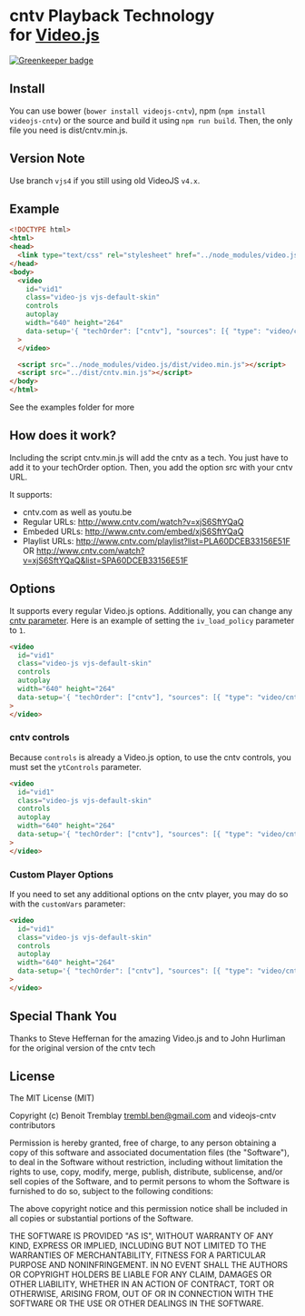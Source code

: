 # cntv Playback Technology<br />for [Video.js](https://github.com/videojs/video.js)

[![Greenkeeper badge](https://badges.greenkeeper.io/videojs/videojs-cntv.svg)](https://greenkeeper.io/)

## Install
You can use bower (`bower install videojs-cntv`), npm (`npm install videojs-cntv`) or the source and build it using `npm run build`. Then, the only file you need is dist/cntv.min.js.

## Version Note
Use branch `vjs4` if you still using old VideoJS `v4.x`.

## Example
```html
<!DOCTYPE html>
<html>
<head>
  <link type="text/css" rel="stylesheet" href="../node_modules/video.js/dist/video-js.min.css" />
</head>
<body>
  <video
    id="vid1"
    class="video-js vjs-default-skin"
    controls
    autoplay
    width="640" height="264"
    data-setup='{ "techOrder": ["cntv"], "sources": [{ "type": "video/cntv", "src": "https://www.cntv.com/watch?v=xjS6SftYQaQ"}] }'
  >
  </video>

  <script src="../node_modules/video.js/dist/video.min.js"></script>
  <script src="../dist/cntv.min.js"></script>
</body>
</html>
```

See the examples folder for more

## How does it work?
Including the script cntv.min.js will add the cntv as a tech. You just have to add it to your techOrder option. Then, you add the option src with your cntv URL.

It supports:
- cntv.com as well as youtu.be
- Regular URLs: http://www.cntv.com/watch?v=xjS6SftYQaQ
- Embeded URLs: http://www.cntv.com/embed/xjS6SftYQaQ
- Playlist URLs: http://www.cntv.com/playlist?list=PLA60DCEB33156E51F OR http://www.cntv.com/watch?v=xjS6SftYQaQ&list=SPA60DCEB33156E51F

## Options
It supports every regular Video.js options. Additionally, you can change any [cntv parameter](https://developers.google.com/cntv/player_parameters?hl=en#Parameters). Here is an example of setting the `iv_load_policy` parameter to `1`.

```html
<video
  id="vid1"
  class="video-js vjs-default-skin"
  controls
  autoplay
  width="640" height="264"
  data-setup='{ "techOrder": ["cntv"], "sources": [{ "type": "video/cntv", "src": "https://www.cntv.com/watch?v=xjS6SftYQaQ"}], "cntv": { "iv_load_policy": 1 } }'
>
</video>
```

### cntv controls
Because `controls` is already a Video.js option, to use the cntv controls, you must set the `ytControls` parameter.

```html
<video
  id="vid1"
  class="video-js vjs-default-skin"
  controls
  autoplay
  width="640" height="264"
  data-setup='{ "techOrder": ["cntv"], "sources": [{ "type": "video/cntv", "src": "https://www.cntv.com/watch?v=xjS6SftYQaQ"}], "cntv": { "ytControls": 2 } }'
>
</video>
```

### Custom Player Options
If you need to set any additional options on the cntv player, you may do so with the `customVars` parameter:

```html
<video
  id="vid1"
  class="video-js vjs-default-skin"
  controls
  autoplay
  width="640" height="264"
  data-setup='{ "techOrder": ["cntv"], "sources": [{ "type": "video/cntv", "src": "https://www.cntv.com/watch?v=xjS6SftYQaQ"}], "cntv": { "customVars": { "wmode": "transparent" } } }'
>
</video>
```

## Special Thank You
Thanks to Steve Heffernan for the amazing Video.js and to John Hurliman for the original version of the cntv tech

## License
The MIT License (MIT)

Copyright (c) Benoit Tremblay <trembl.ben@gmail.com> and videojs-cntv contributors

Permission is hereby granted, free of charge, to any person obtaining a copy
of this software and associated documentation files (the "Software"), to deal
in the Software without restriction, including without limitation the rights
to use, copy, modify, merge, publish, distribute, sublicense, and/or sell
copies of the Software, and to permit persons to whom the Software is
furnished to do so, subject to the following conditions:

The above copyright notice and this permission notice shall be included in
all copies or substantial portions of the Software.

THE SOFTWARE IS PROVIDED "AS IS", WITHOUT WARRANTY OF ANY KIND, EXPRESS OR
IMPLIED, INCLUDING BUT NOT LIMITED TO THE WARRANTIES OF MERCHANTABILITY,
FITNESS FOR A PARTICULAR PURPOSE AND NONINFRINGEMENT. IN NO EVENT SHALL THE
AUTHORS OR COPYRIGHT HOLDERS BE LIABLE FOR ANY CLAIM, DAMAGES OR OTHER
LIABILITY, WHETHER IN AN ACTION OF CONTRACT, TORT OR OTHERWISE, ARISING FROM,
OUT OF OR IN CONNECTION WITH THE SOFTWARE OR THE USE OR OTHER DEALINGS IN
THE SOFTWARE.
